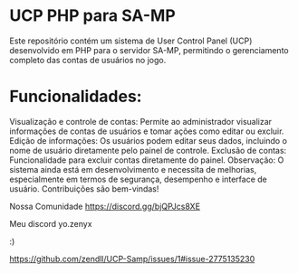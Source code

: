 # UCP PHP para SA-MP

  Este repositório contém um sistema de User Control Panel (UCP) 
  desenvolvido em PHP para o servidor SA-MP, permitindo o gerenciamento completo das contas de usuários no jogo.

# Funcionalidades:

  Visualização e controle de contas: Permite ao administrador visualizar informações de contas de usuários e tomar ações como editar ou excluir.
  Edição de informações: Os usuários podem editar seus dados, incluindo o nome de usuário diretamente pelo painel de controle.
  Exclusão de contas: Funcionalidade para excluir contas diretamente do painel.
  Observação:
  O sistema ainda está em desenvolvimento e necessita de melhorias, especialmente em termos de segurança, desempenho e interface de usuário. Contribuições são bem-vindas!

Nossa Comunidade
<https://discord.gg/bjQPJcs8XE>

Meu discord
yo.zenyx

:)

https://github.com/zendll/UCP-Samp/issues/1#issue-2775135230
